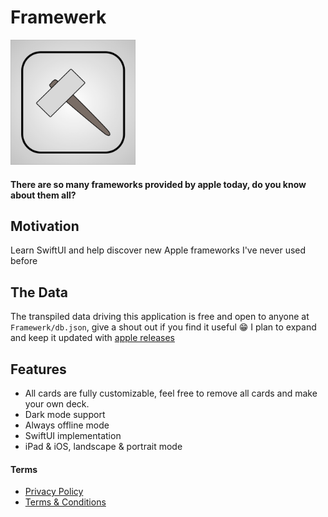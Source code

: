# Framewerk

<img src="Framewerk/App/Assets.xcassets/AppIcon.appiconset/Icon.png" width="200">

#### There are so many frameworks provided by apple today, do you know about them all?

## Motivation

Learn SwiftUI and help discover new Apple frameworks I've never used before

## The Data

The transpiled data driving this application is free and open to anyone at `Framewerk/db.json`, give a shout out if you find it useful 😁 I plan to expand and keep it updated with [apple releases](https://developer.apple.com/documentation/)

## Features

- All cards are fully customizable, feel free to remove all cards and make your own deck.
- Dark mode support
- Always offline mode
- SwiftUI implementation
- iPad & iOS, landscape & portrait mode

#### Terms

- [Privacy Policy](./privacy.md)
- [Terms & Conditions](./terms.md)